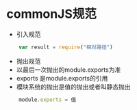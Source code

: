 # commonJS规范
- 引入规范
```javascript
    var result = require("相对路径")
```

- 抛出规范
- 以最后一次抛出的module.exports为准
- exports 是module.exports的引用
- 模块系统的抛出是值的抛出或者叫静态抛出
```javascript
    module.exports = 值
```
